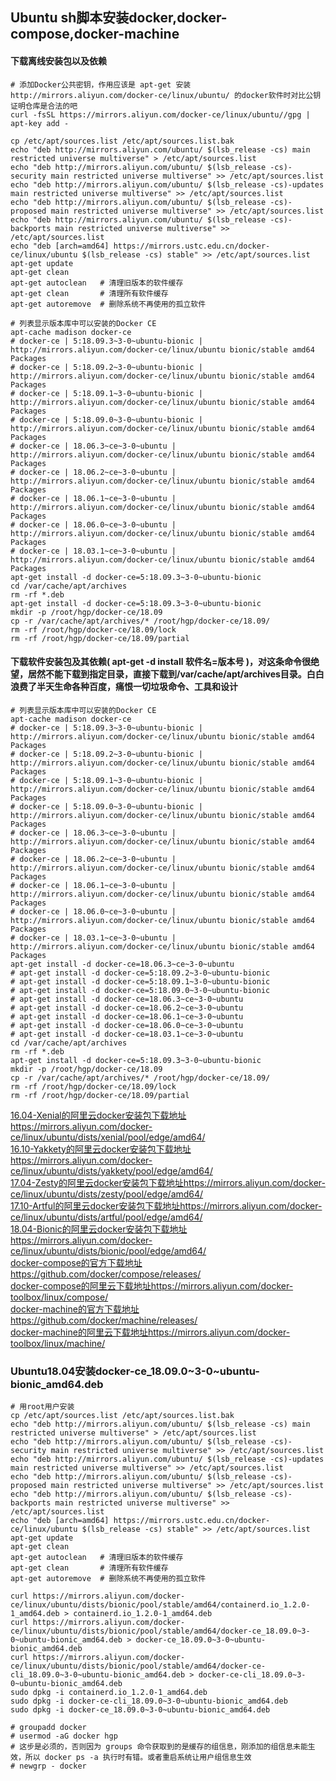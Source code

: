 ## Ubuntu sh脚本安装docker,docker-compose,docker-machine

#### 下载离线安装包以及依赖
```
# 添加Docker公共密钥，作用应该是 apt-get 安装 http://mirrors.aliyun.com/docker-ce/linux/ubuntu/ 的docker软件时对比公钥证明仓库是合法的吧
curl -fsSL https://mirrors.aliyun.com/docker-ce/linux/ubuntu//gpg | apt-key add -

cp /etc/apt/sources.list /etc/apt/sources.list.bak
echo "deb http://mirrors.aliyun.com/ubuntu/ $(lsb_release -cs) main restricted universe multiverse" > /etc/apt/sources.list
echo "deb http://mirrors.aliyun.com/ubuntu/ $(lsb_release -cs)-security main restricted universe multiverse" >> /etc/apt/sources.list
echo "deb http://mirrors.aliyun.com/ubuntu/ $(lsb_release -cs)-updates main restricted universe multiverse" >> /etc/apt/sources.list
echo "deb http://mirrors.aliyun.com/ubuntu/ $(lsb_release -cs)-proposed main restricted universe multiverse" >> /etc/apt/sources.list
echo "deb http://mirrors.aliyun.com/ubuntu/ $(lsb_release -cs)-backports main restricted universe multiverse" >> /etc/apt/sources.list
echo "deb [arch=amd64] https://mirrors.ustc.edu.cn/docker-ce/linux/ubuntu $(lsb_release -cs) stable" >> /etc/apt/sources.list
apt-get update
apt-get clean
apt-get autoclean   # 清理旧版本的软件缓存
apt-get clean       # 清理所有软件缓存
apt-get autoremove  # 删除系统不再使用的孤立软件

# 列表显示版本库中可以安装的Docker CE
apt-cache madison docker-ce
# docker-ce | 5:18.09.3~3-0~ubuntu-bionic | http://mirrors.aliyun.com/docker-ce/linux/ubuntu bionic/stable amd64 Packages
# docker-ce | 5:18.09.2~3-0~ubuntu-bionic | http://mirrors.aliyun.com/docker-ce/linux/ubuntu bionic/stable amd64 Packages
# docker-ce | 5:18.09.1~3-0~ubuntu-bionic | http://mirrors.aliyun.com/docker-ce/linux/ubuntu bionic/stable amd64 Packages
# docker-ce | 5:18.09.0~3-0~ubuntu-bionic | http://mirrors.aliyun.com/docker-ce/linux/ubuntu bionic/stable amd64 Packages
# docker-ce | 18.06.3~ce~3-0~ubuntu | http://mirrors.aliyun.com/docker-ce/linux/ubuntu bionic/stable amd64 Packages
# docker-ce | 18.06.2~ce~3-0~ubuntu | http://mirrors.aliyun.com/docker-ce/linux/ubuntu bionic/stable amd64 Packages
# docker-ce | 18.06.1~ce~3-0~ubuntu | http://mirrors.aliyun.com/docker-ce/linux/ubuntu bionic/stable amd64 Packages
# docker-ce | 18.06.0~ce~3-0~ubuntu | http://mirrors.aliyun.com/docker-ce/linux/ubuntu bionic/stable amd64 Packages
# docker-ce | 18.03.1~ce~3-0~ubuntu | http://mirrors.aliyun.com/docker-ce/linux/ubuntu bionic/stable amd64 Packages
apt-get install -d docker-ce=5:18.09.3~3-0~ubuntu-bionic
cd /var/cache/apt/archives
rm -rf *.deb
apt-get install -d docker-ce=5:18.09.3~3-0~ubuntu-bionic
mkdir -p /root/hgp/docker-ce/18.09
cp -r /var/cache/apt/archives/* /root/hgp/docker-ce/18.09/
rm -rf /root/hgp/docker-ce/18.09/lock
rm -rf /root/hgp/docker-ce/18.09/partial
```

#### 下载软件安装包及其依赖( apt-get -d install 软件名=版本号 )，对这条命令很绝望，居然不能下载到指定目录，直接下载到/var/cache/apt/archives目录。白白浪费了半天生命各种百度，痛恨一切垃圾命令、工具和设计
```
# 列表显示版本库中可以安装的Docker CE
apt-cache madison docker-ce
# docker-ce | 5:18.09.3~3-0~ubuntu-bionic | http://mirrors.aliyun.com/docker-ce/linux/ubuntu bionic/stable amd64 Packages
# docker-ce | 5:18.09.2~3-0~ubuntu-bionic | http://mirrors.aliyun.com/docker-ce/linux/ubuntu bionic/stable amd64 Packages
# docker-ce | 5:18.09.1~3-0~ubuntu-bionic | http://mirrors.aliyun.com/docker-ce/linux/ubuntu bionic/stable amd64 Packages
# docker-ce | 5:18.09.0~3-0~ubuntu-bionic | http://mirrors.aliyun.com/docker-ce/linux/ubuntu bionic/stable amd64 Packages
# docker-ce | 18.06.3~ce~3-0~ubuntu | http://mirrors.aliyun.com/docker-ce/linux/ubuntu bionic/stable amd64 Packages
# docker-ce | 18.06.2~ce~3-0~ubuntu | http://mirrors.aliyun.com/docker-ce/linux/ubuntu bionic/stable amd64 Packages
# docker-ce | 18.06.1~ce~3-0~ubuntu | http://mirrors.aliyun.com/docker-ce/linux/ubuntu bionic/stable amd64 Packages
# docker-ce | 18.06.0~ce~3-0~ubuntu | http://mirrors.aliyun.com/docker-ce/linux/ubuntu bionic/stable amd64 Packages
# docker-ce | 18.03.1~ce~3-0~ubuntu | http://mirrors.aliyun.com/docker-ce/linux/ubuntu bionic/stable amd64 Packages
apt-get install -d docker-ce=18.06.3~ce~3-0~ubuntu
# apt-get install -d docker-ce=5:18.09.2~3-0~ubuntu-bionic
# apt-get install -d docker-ce=5:18.09.1~3-0~ubuntu-bionic
# apt-get install -d docker-ce=5:18.09.0~3-0~ubuntu-bionic
# apt-get install -d docker-ce=18.06.3~ce~3-0~ubuntu
# apt-get install -d docker-ce=18.06.2~ce~3-0~ubuntu
# apt-get install -d docker-ce=18.06.1~ce~3-0~ubuntu
# apt-get install -d docker-ce=18.06.0~ce~3-0~ubuntu
# apt-get install -d docker-ce=18.03.1~ce~3-0~ubuntu
cd /var/cache/apt/archives
rm -rf *.deb
apt-get install -d docker-ce=5:18.09.3~3-0~ubuntu-bionic
mkdir -p /root/hgp/docker-ce/18.09
cp -r /var/cache/apt/archives/* /root/hgp/docker-ce/18.09/
rm -rf /root/hgp/docker-ce/18.09/lock
rm -rf /root/hgp/docker-ce/18.09/partial
```


[16.04-Xenial的阿里云docker安装包下载地址https://mirrors.aliyun.com/docker-ce/linux/ubuntu/dists/xenial/pool/edge/amd64/](https://mirrors.aliyun.com/docker-ce/linux/ubuntu/dists/xenial/pool/edge/amd64/)  
[16.10-Yakkety的阿里云docker安装包下载地址https://mirrors.aliyun.com/docker-ce/linux/ubuntu/dists/yakkety/pool/edge/amd64/](https://mirrors.aliyun.com/docker-ce/linux/ubuntu/dists/yakkety/pool/edge/amd64/)  
[17.04-Zesty的阿里云docker安装包下载地址https://mirrors.aliyun.com/docker-ce/linux/ubuntu/dists/zesty/pool/edge/amd64/](https://mirrors.aliyun.com/docker-ce/linux/ubuntu/dists/zesty/pool/edge/amd64/)  
[17.10-Artful的阿里云docker安装包下载地址https://mirrors.aliyun.com/docker-ce/linux/ubuntu/dists/artful/pool/edge/amd64/](https://mirrors.aliyun.com/docker-ce/linux/ubuntu/dists/artful/pool/edge/amd64/)  
[18.04-Bionic的阿里云docker安装包下载地址https://mirrors.aliyun.com/docker-ce/linux/ubuntu/dists/bionic/pool/edge/amd64/](https://mirrors.aliyun.com/docker-ce/linux/ubuntu/dists/bionic/pool/edge/amd64/)  
[docker-compose的官方下载地址https://github.com/docker/compose/releases/](https://github.com/docker/compose/releases/)  
[docker-compose的阿里云下载地址https://mirrors.aliyun.com/docker-toolbox/linux/compose/](https://mirrors.aliyun.com/docker-toolbox/linux/compose/)  
[docker-machine的官方下载地址https://github.com/docker/machine/releases/](https://github.com/docker/machine/releases)  
[docker-machine的阿里云下载地址https://mirrors.aliyun.com/docker-toolbox/linux/machine/](https://mirrors.aliyun.com/docker-toolbox/linux/machine/)  

### Ubuntu18.04安装docker-ce_18.09.0~3-0~ubuntu-bionic_amd64.deb
```
# 用root用户安装
cp /etc/apt/sources.list /etc/apt/sources.list.bak
echo "deb http://mirrors.aliyun.com/ubuntu/ $(lsb_release -cs) main restricted universe multiverse" > /etc/apt/sources.list
echo "deb http://mirrors.aliyun.com/ubuntu/ $(lsb_release -cs)-security main restricted universe multiverse" >> /etc/apt/sources.list
echo "deb http://mirrors.aliyun.com/ubuntu/ $(lsb_release -cs)-updates main restricted universe multiverse" >> /etc/apt/sources.list
echo "deb http://mirrors.aliyun.com/ubuntu/ $(lsb_release -cs)-proposed main restricted universe multiverse" >> /etc/apt/sources.list
echo "deb http://mirrors.aliyun.com/ubuntu/ $(lsb_release -cs)-backports main restricted universe multiverse" >> /etc/apt/sources.list
echo "deb [arch=amd64] https://mirrors.ustc.edu.cn/docker-ce/linux/ubuntu $(lsb_release -cs) stable" >> /etc/apt/sources.list
apt-get update
apt-get clean
apt-get autoclean   # 清理旧版本的软件缓存
apt-get clean       # 清理所有软件缓存
apt-get autoremove  # 删除系统不再使用的孤立软件

curl https://mirrors.aliyun.com/docker-ce/linux/ubuntu/dists/bionic/pool/stable/amd64/containerd.io_1.2.0-1_amd64.deb > containerd.io_1.2.0-1_amd64.deb 
curl https://mirrors.aliyun.com/docker-ce/linux/ubuntu/dists/bionic/pool/stable/amd64/docker-ce_18.09.0~3-0~ubuntu-bionic_amd64.deb > docker-ce_18.09.0~3-0~ubuntu-bionic_amd64.deb
curl https://mirrors.aliyun.com/docker-ce/linux/ubuntu/dists/bionic/pool/stable/amd64/docker-ce-cli_18.09.0~3-0~ubuntu-bionic_amd64.deb > docker-ce-cli_18.09.0~3-0~ubuntu-bionic_amd64.deb
sudo dpkg -i containerd.io_1.2.0-1_amd64.deb
sudo dpkg -i docker-ce-cli_18.09.0~3-0~ubuntu-bionic_amd64.deb
sudo dpkg -i docker-ce_18.09.0~3-0~ubuntu-bionic_amd64.deb

# groupadd docker
# usermod -aG docker hgp
# 这步是必须的，否则因为 groups 命令获取到的是缓存的组信息，刚添加的组信息未能生效，所以 docker ps -a 执行时有错。或者重启系统让用户组信息生效
# newgrp - docker
```